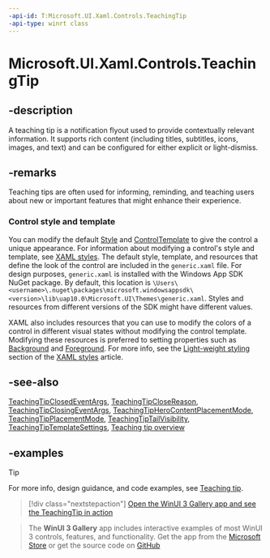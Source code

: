 ```yaml
---
-api-id: T:Microsoft.UI.Xaml.Controls.TeachingTip
-api-type: winrt class
---
```


# Microsoft.UI.Xaml.Controls.TeachingTip

<!--
public class TeachingTip : Windows.UI.Xaml.Controls.ContentControl
-->

## -description

A teaching tip is a notification flyout used to provide contextually relevant information. It supports rich content (including titles, subtitles, icons, images, and text) and can be configured for either explicit or light-dismiss.

## -remarks

Teaching tips are often used for informing, reminding, and teaching users about new or important features that might enhance their experience.

### Control style and template

You can modify the default [Style](../microsoft.ui.xaml/style.md) and [ControlTemplate](controltemplate.md) to give the control a unique appearance. For information about modifying a control's style and template, see [XAML styles](/windows/apps/design/style/xaml-styles). The default style, template, and resources that define the look of the control are included in the `generic.xaml` file. For design purposes, `generic.xaml` is installed with the Windows App SDK NuGet package. By default, this location is `\Users\<username>\.nuget\packages\microsoft.windowsappsdk\<version>\lib\uap10.0\Microsoft.UI\Themes\generic.xaml`. Styles and resources from different versions of the SDK might have different values.

XAML also includes resources that you can use to modify the colors of a control in different visual states without modifying the control template. Modifying these resources is preferred to setting properties such as [Background](control_background.md) and [Foreground](control_foreground.md). For more info, see the [Light-weight styling](/windows/apps/design/style/xaml-styles#lightweight-styling) section of the [XAML styles](/windows/apps/design/style/xaml-styles) article.

## -see-also

[TeachingTipClosedEventArgs](teachingtipclosedeventargs.md), [TeachingTipCloseReason](teachingtipclosereason.md), [TeachingTipClosingEventArgs](teachingtipclosingeventargs.md), [TeachingTipHeroContentPlacementMode](teachingtipherocontentplacementmode.md), [TeachingTipPlacementMode](teachingtipplacementmode.md), [TeachingTipTailVisibility](teachingtiptailvisibility.md), [TeachingTipTemplateSettings](teachingtiptemplatesettings.md), [Teaching tip overview](/windows/apps/design/controls/dialogs-and-flyouts/teaching-tip)

## -examples

> [!TIP]
> For more info, design guidance, and code examples, see [Teaching tip](/windows/apps/design/controls/dialogs-and-flyouts/teaching-tip).

> [!div class="nextstepaction"]
> [Open the WinUI 3 Gallery app and see the TeachingTip in action](winui3gallery:/item/TeachingTip)

> The **WinUI 3 Gallery** app includes interactive examples of most WinUI 3 controls, features, and functionality. Get the app from the [Microsoft Store](https://www.microsoft.com/store/productId/9P3JFPWWDZRC) or get the source code on [GitHub](https://github.com/microsoft/WinUI-Gallery)

